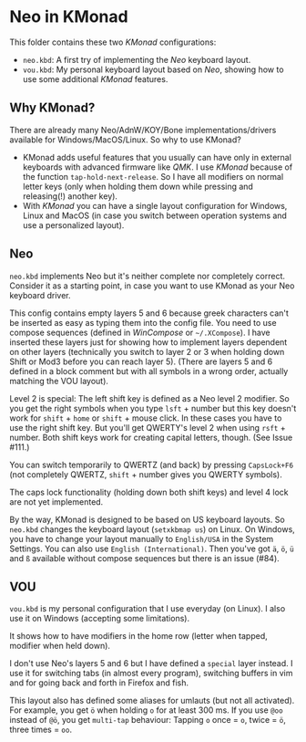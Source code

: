 # Neo in KMonad

This folder contains these two *KMonad* configurations:

- `neo.kbd`: A first try of implementing the *Neo* keyboard layout.
- `vou.kbd`: My personal keyboard layout based on *Neo*, showing how to use some additional *KMonad* features.

## Why KMonad?

There are already many Neo/AdnW/KOY/Bone implementations/drivers available for Windows/MacOS/Linux. So why to use KMonad?

- KMonad adds useful features that you usually can have only in external keyboards with advanced firmware like *QMK*. I use *KMonad* because of the function `tap-hold-next-release`. So I have all modifiers on normal letter keys (only when holding them down while pressing and releasing(!) another key).
- With *KMonad* you can have a single layout configuration for Windows, Linux and MacOS (in case you switch between operation systems and use a personalized layout).


## Neo

`neo.kbd` implements Neo but it's neither complete nor completely correct. Consider it as a starting point, in case you want to use KMonad as your Neo keyboard driver.

This config contains empty layers 5 and 6 because greek characters can't be inserted as easy as typing them into the config file. You need to use compose sequences (defined in *WinCompose* or `~/.XCompose`). I have inserted these layers just for showing how to implement layers dependent on other layers (technically you switch to layer 2 or 3 when holding down Shift or Mod3 before you can reach layer 5). (There are layers 5 and 6 defined in a block comment but with all symbols in a wrong order, actually matching the VOU layout).

Level 2 is special: The left shift key is defined as a Neo level 2 modifier. So you get the right symbols when you type `lsft` + number but this key doesn't work for `shift` + `home` or `shift` + mouse click. In these cases you have to use the right shift key. But you'll get QWERTY's level 2 when using `rsft` + number. Both shift keys work for creating capital letters, though. (See Issue #111.)

You can switch temporarily to QWERTZ (and back) by pressing `CapsLock+F6` (not completely QWERTZ, `shift` + number gives you QWERTY symbols).

The caps lock functionality (holding down both shift keys) and level 4 lock are not yet implemented.

By the way, KMonad is designed to be based on US keyboard layouts. So `neo.kbd` changes the keyboard layout (`setxkbmap us`) on Linux. On Windows, you have to change your layout manually to `English/USA` in the System Settings. You can also use `English (International)`. Then you've got `ä`, `ö`, `ü` and `ß` available without compose sequences but there is an issue (#84).


## VOU

`vou.kbd` is my personal configuration that I use everyday (on Linux). I also use it on Windows (accepting some limitations).

It shows how to have modifiers in the home row (letter when tapped, modifier when held down).

I don't use Neo's layers 5 and 6 but I have defined a `special` layer instead. I use it for switching tabs (in almost every program), switching buffers in vim and for going back and forth in Firefox and fish.

This layout also has defined some aliases for umlauts (but not all activated). For example, you get `ö` when holding `o` for at least 300 ms. If you use `@oo` instead of `@ö`, you get `multi-tap` behaviour: Tapping `o` once = `o`, twice = `ö`, three times = `oo`.
